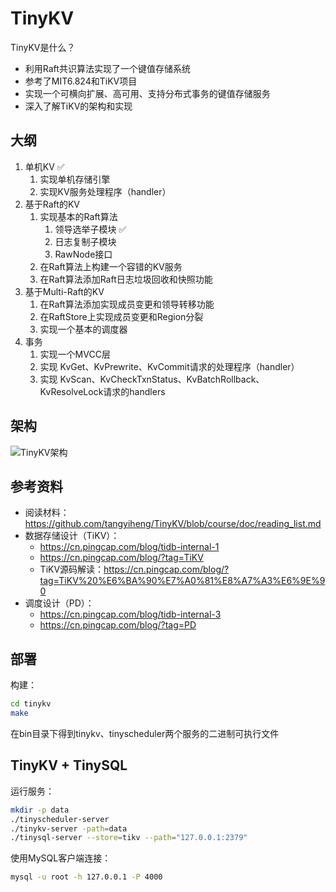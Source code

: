 # TinyKV

TinyKV是什么？
- 利用Raft共识算法实现了一个键值存储系统
- 参考了MIT6.824和TiKV项目
- 实现一个可横向扩展、高可用、支持分布式事务的键值存储服务
- 深入了解TiKV的架构和实现

## 大纲

1. 单机KV ✅
   1. 实现单机存储引擎 
   2. 实现KV服务处理程序（handler）
2. 基于Raft的KV
   1. 实现基本的Raft算法
      1. 领导选举子模块 ✅
      2. 日志复制子模块
      3. RawNode接口
   2. 在Raft算法上构建一个容错的KV服务
   3. 在Raft算法添加Raft日志垃圾回收和快照功能
3. 基于Multi-Raft的KV
   1. 在Raft算法添加实现成员变更和领导转移功能
   2. 在RaftStore上实现成员变更和Region分裂
   3. 实现一个基本的调度器
4. 事务
   1. 实现一个MVCC层
   2. 实现 KvGet、KvPrewrite、KvCommit请求的处理程序（handler）
   3. 实现 KvScan、KvCheckTxnStatus、KvBatchRollback、KvResolveLock请求的handlers

## 架构

![TinyKV架构](./doc/imgs/overview.png)

## 参考资料

- 阅读材料：https://github.com/tangyiheng/TinyKV/blob/course/doc/reading_list.md
- 数据存储设计（TiKV）：
  - https://cn.pingcap.com/blog/tidb-internal-1
  - https://cn.pingcap.com/blog/?tag=TiKV
  - TiKV源码解读：https://cn.pingcap.com/blog/?tag=TiKV%20%E6%BA%90%E7%A0%81%E8%A7%A3%E6%9E%90
- 调度设计（PD）：
  - https://cn.pingcap.com/blog/tidb-internal-3
  - https://cn.pingcap.com/blog/?tag=PD

## 部署

构建：

```bash
cd tinykv
make
```

在bin目录下得到tinykv、tinyscheduler两个服务的二进制可执行文件

## TinyKV + TinySQL

运行服务：

```bash
mkdir -p data
./tinyscheduler-server
./tinykv-server -path=data
./tinysql-server --store=tikv --path="127.0.0.1:2379"
```

使用MySQL客户端连接：

```bash
mysql -u root -h 127.0.0.1 -P 4000
```